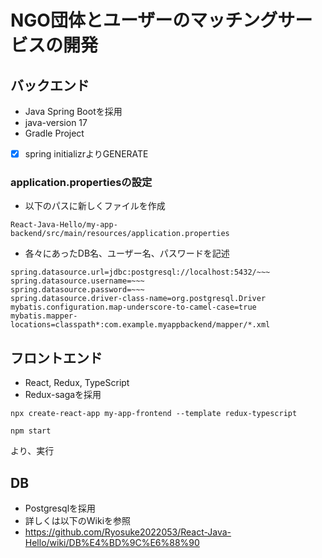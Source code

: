 # NGO団体とユーザーのマッチングサービスの開発

## バックエンド
- Java Spring Bootを採用
- java-version 17
- Gradle Project
- [x] spring initializrよりGENERATE

### application.propertiesの設定
- 以下のパスに新しくファイルを作成
```
React-Java-Hello/my-app-backend/src/main/resources/application.properties
```

- 各々にあったDB名、ユーザー名、パスワードを記述
```
spring.datasource.url=jdbc:postgresql://localhost:5432/~~~
spring.datasource.username=~~~
spring.datasource.password=~~~
spring.datasource.driver-class-name=org.postgresql.Driver
mybatis.configuration.map-underscore-to-camel-case=true
mybatis.mapper-locations=classpath*:com.example.myappbackend/mapper/*.xml
```

## フロントエンド
- React, Redux, TypeScript
- Redux-sagaを採用

```
npx create-react-app my-app-frontend --template redux-typescript
```
```
npm start
```
より、実行

## DB
- Postgresqlを採用
- 詳しくは以下のWikiを参照
- https://github.com/Ryosuke2022053/React-Java-Hello/wiki/DB%E4%BD%9C%E6%88%90 
